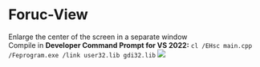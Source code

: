 # Foruc-View
Enlarge the center of the screen in a separate window   
Compile in <b>Developer Command Prompt for VS 2022:</b> ```cl /EHsc main.cpp /Feprogram.exe /link user32.lib gdi32.lib```
<img src="https://i.ibb.co/0pjyhbLy/2025-09-05-171053.png">
